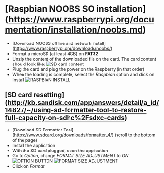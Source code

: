 # [Raspbian NOOBS SO installation] (https://www.raspberrypi.org/documentation/installation/noobs.md)

* [Download NOOBS offline and network install] (https://www.raspberrypi.org/downloads/noobs/)
* Format a microSD (at least 4GB) on **FAT32**
* Unzip the content of the downloaded file on the card. The card content should look like:
![SD card content](http://puu.sh/oxzVl/5d7b1abb67.png)
* Plug the card and plug the power on the Raspberry (in that order)
* When the loading is complete, select the *Raspbian* option and click on Install
![RASPBIAN INSTALL](http://puu.sh/oxBd5/41d7f3c3cf.png)

## [SD card resetting] (http://kb.sandisk.com/app/answers/detail/a_id/14827/~/using-sd-formatter-tool-to-restore-full-capacity-on-sdhc%2Fsdxc-cards)

* [Download SD Formatter Tool] (https://www.sdcard.org/downloads/formatter_4/) (scroll to the bottom of the page)
* Install the application
* With the SD card plugged, open the application
* Go to *Option*, change *FORMAT SIZE ADJUSTMENT* to *ON*
![OPTION BUTTON](http://kb.sandisk.com/euf/assets/images/faqs/14827/kb14827_1.png)
![FORMAT SIZE ADJUSTMENT](http://kb.sandisk.com/euf/assets/images/faqs/14827/kb14827_2.png)
* Click on *Format*
